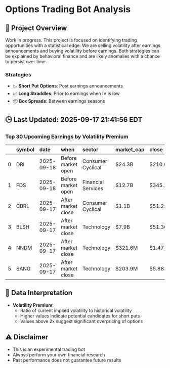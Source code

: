 # Options Trading Bot Analysis

## 🚀 Project Overview
Work in progress. This project is focused on identifying trading opportunities with a statistical edge.
We are selling volatility after earnings announcements and buying volatility before earnings.
Both strategies can be explained by behavioral finance and are likely anomalies with a chance to persist over time.

### Strategies
- 📉 **Short Put Options**: Post earnings announcements
- 📈 **Long Straddles**: Prior to earnings when IV is low
- 📦 **Box Spreads**: Between earnings seasons

## 🕒 Last Updated: 2025-09-17 21:41:56 EDT

### Top 30 Upcoming Earnings by Volatility Premium

|    | symbol   | date       | when               | sector             | market_cap   | close   | hv_current   | iv_current   | vol_premium   |
|---:|:---------|:-----------|:-------------------|:-------------------|:-------------|:--------|:-------------|:-------------|:--------------|
|  0 | DRI      | 2025-09-18 | Before market open | Consumer Cyclical  | $24.3B       | $210.04 | 13.22%       | 31.46%       | 2.38x         |
|  1 | FDS      | 2025-09-18 | Before market open | Financial Services | $12.7B       | $345.19 | 27.31%       | 38.39%       | 1.41x         |
|  2 | CBRL     | 2025-09-17 | After market close | Consumer Cyclical  | $1.1B        | $51.21  | 57.64%       | 60.31%       | 1.05x         |
|  3 | BLSH     | 2025-09-17 | After market close | Technology         | $7.9B        | $51.36  | nan%         | nan%         | nanx          |
|  4 | NNDM     | 2025-09-17 | After market close | Technology         | $321.6M      | $1.47   | nan%         | nan%         | nanx          |
|  5 | SANG     | 2025-09-17 | After market close | Technology         | $203.9M      | $5.88   | nan%         | nan%         | nanx          |

## 📝 Data Interpretation

- **Volatility Premium**: 
  - Ratio of current implied volatility to historical volatility
  - Higher values indicate potential candidates for short puts
  - Values above 2x suggest significant overpricing of options

## ⚠️ Disclaimer
- This is an experimental trading bot
- Always perform your own financial research
- Past performance does not guarantee future results

